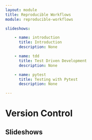 ```yaml
---
layout: module
title: Reproducible Workflows
module: reproducible-workflows

slideshows:

    - name: introduction
      title: Introduction
      description: None

    - name: tdd
      title: Test Driven Development
      description: None

    - name: pytest
      title: Testing with Pytest
      description: None

---
```


# Version Control


## Slideshows
